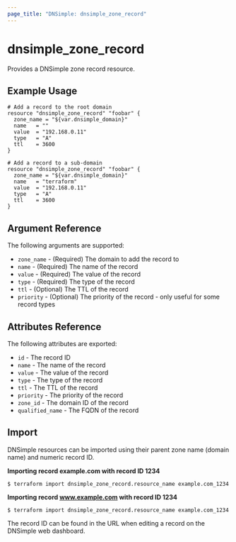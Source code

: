 ```yaml
---
page_title: "DNSimple: dnsimple_zone_record"
---
```


# dnsimple\_zone\_record

Provides a DNSimple zone record resource.

## Example Usage

```hcl
# Add a record to the root domain
resource "dnsimple_zone_record" "foobar" {
  zone_name = "${var.dnsimple_domain}"
  name   = ""
  value  = "192.168.0.11"
  type   = "A"
  ttl    = 3600
}
```

```hcl
# Add a record to a sub-domain
resource "dnsimple_zone_record" "foobar" {
  zone_name = "${var.dnsimple_domain}"
  name   = "terraform"
  value  = "192.168.0.11"
  type   = "A"
  ttl    = 3600
}
```

## Argument Reference

The following arguments are supported:

* `zone_name` - (Required) The domain to add the record to
* `name` - (Required) The name of the record
* `value` - (Required) The value of the record
* `type` - (Required) The type of the record
* `ttl` - (Optional) The TTL of the record
* `priority` - (Optional) The priority of the record - only useful for some record types


## Attributes Reference

The following attributes are exported:

* `id` - The record ID
* `name` - The name of the record
* `value` - The value of the record
* `type` - The type of the record
* `ttl` - The TTL of the record
* `priority` - The priority of the record
* `zone_id` - The domain ID of the record
* `qualified_name` - The FQDN of the record

## Import

DNSimple resources can be imported using their parent zone name (domain name) and numeric record ID.

**Importing record example.com with record ID 1234**

```
$ terraform import dnsimple_zone_record.resource_name example.com_1234
```

**Importing record www.example.com with record ID 1234**

```
$ terraform import dnsimple_zone_record.resource_name example.com_1234
```

The record ID can be found in the URL when editing a record on the DNSimple web dashboard.
